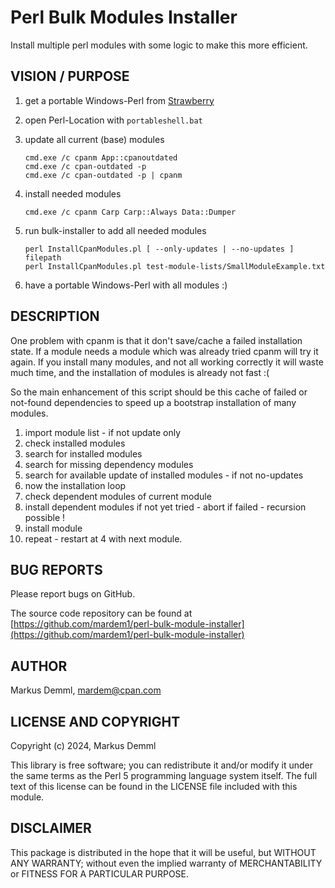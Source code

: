 # Perl Bulk Modules Installer

Install multiple perl modules with some logic to make this more efficient.

## VISION / PURPOSE

1. get a portable Windows-Perl from [Strawberry](https://strawberryperl.com/releases.html)

2. open Perl-Location with `portableshell.bat`

3. update all current (base) modules

   ```
   cmd.exe /c cpanm App::cpanoutdated
   cmd.exe /c cpan-outdated -p
   cmd.exe /c cpan-outdated -p | cpanm
   ```

4. install needed modules

   ```
   cmd.exe /c cpanm Carp Carp::Always Data::Dumper
   ```

5. run bulk-installer to add all needed modules

   ```
   perl InstallCpanModules.pl [ --only-updates | --no-updates ] filepath
   perl InstallCpanModules.pl test-module-lists/SmallModuleExample.txt
   ```

6. have a portable Windows-Perl with all modules :)

## DESCRIPTION

One problem with cpanm is that it don't save/cache a failed installation state.
If a module needs a module which was already tried cpanm will try it again.
If you install many modules, and not all working correctly it will waste much
time, and the installation of modules is already not fast :(

So the main enhancement of this script should be this cache of failed
or not-found dependencies to speed up a bootstrap installation of many modules.

1. import module list - if not update only
2. check installed modules
3. search for installed modules
4. search for missing dependency modules
5. search for available update of installed modules - if not no-updates
6. now the installation loop
7. check dependent modules of current module
8. install dependent modules if not yet tried - abort if failed - recursion possible !
9. install module
10. repeat - restart at 4 with next module.

## BUG REPORTS

Please report bugs on GitHub.

The source code repository can be found
at [https://github.com/mardem1/perl-bulk-module-installer](https://github.com/mardem1/perl-bulk-module-installer)

## AUTHOR

Markus Demml, mardem@cpan.com

## LICENSE AND COPYRIGHT

Copyright (c) 2024, Markus Demml

This library is free software; you can redistribute it and/or modify it
under the same terms as the Perl 5 programming language system itself.
The full text of this license can be found in the LICENSE file included
with this module.

## DISCLAIMER

This package is distributed in the hope that it will be useful, but WITHOUT
ANY WARRANTY; without even the implied warranty of MERCHANTABILITY or FITNESS
FOR A PARTICULAR PURPOSE.
